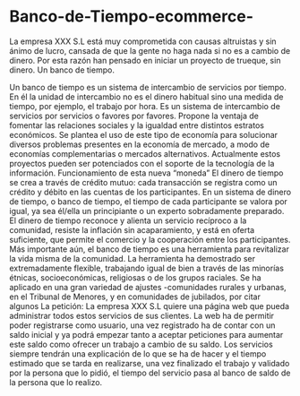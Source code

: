 # Banco-de-Tiempo-ecommerce-
La empresa XXX S.L está muy comprometida con causas altruistas y sin ánimo de lucro, cansada de que la gente no haga nada si no es a cambio de dinero. Por esta razón han pensado en iniciar un proyecto de trueque, sin dinero. Un banco de tiempo.

Un banco de tiempo es un sistema de intercambio de servicios por tiempo. En él
la unidad de intercambio no es el dinero habitual sino una medida de tiempo, por
ejemplo, el trabajo por hora. Es un sistema de intercambio de servicios por
servicios o favores por favores. Propone la ventaja de fomentar las relaciones
sociales y la igualdad entre distintos estratos económicos. Se plantea el uso de
este tipo de economía para solucionar diversos problemas presentes en la
economía de mercado, a modo de economías complementarias o mercados
alternativos. Actualmente estos proyectos pueden ser potenciados con el
soporte de la tecnología de la información.
Funcionamiento de esta nueva “moneda”
El dinero de tiempo se crea a través de crédito mutuo: cada transacción se
registra como un crédito y débito en las cuentas de los participantes. En un
sistema de dinero de tiempo, o banco de tiempo, el tiempo de cada participante
se valora por igual, ya sea él/ella un principiante o un experto sobradamente
preparado. El dinero de tiempo reconoce y alienta un servicio recíproco a la
comunidad, resiste la inflación sin acaparamiento, y está en oferta suficiente, que
permite el comercio y la cooperación entre los participantes. Más importante
aún, el banco de tiempo es una herramienta para revitalizar la vida misma de la
comunidad.
La herramienta ha demostrado ser extremadamente flexible, trabajando igual de
bien a través de las minorías étnicas, socioeconómicas, religiosas o de los
grupos raciales. Se ha aplicado en una gran variedad de ajustes -comunidades
rurales y urbanas, en el Tribunal de Menores, y en comunidades de jubilados, por
citar algunos
La petición:
La empresa XXX S.L quiere una página web que pueda administrar todos estos
servicios de sus clientes.
La web ha de permitir poder registrarse como usuario, una vez registrado ha de
contar con un saldo inicial y ya podrá empezar tanto a aceptar peticiones para
aumentar este saldo como ofrecer un trabajo a cambio de su saldo.
Los servicios siempre tendrán una explicación de lo que se ha de hacer y el
tiempo estimado que se tarda en realizarse, una vez finalizado el trabajo y
validado por la persona que lo pidió, el tiempo del servicio pasa al banco de saldo
de la persona que lo realizo.
